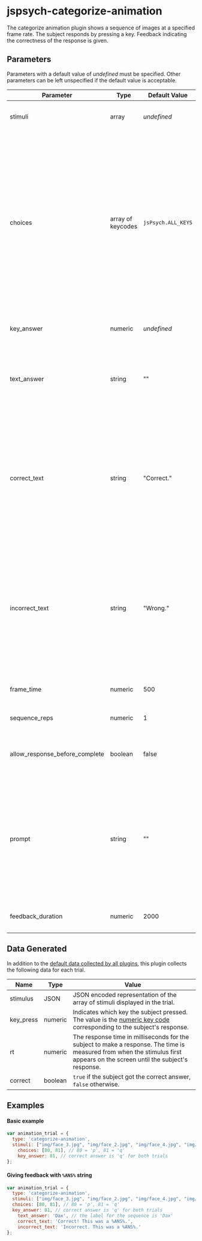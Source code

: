 # jspsych-categorize-animation

The categorize animation plugin shows a sequence of images at a specified frame rate. The subject responds by pressing a key. Feedback indicating the correctness of the response is given.

## Parameters

Parameters with a default value of *undefined* must be specified. Other parameters can be left unspecified if the default value is acceptable.

Parameter | Type | Default Value | Description
----------|------|---------------|------------
stimuli | array | *undefined* | Each element of the array is a path to an image file.
choices | array of keycodes | `jsPsych.ALL_KEYS` | This array contains the keys that the subject is allowed to press in order to respond to the stimulus. Keys can be specified as their [numeric key code](http://www.cambiaresearch.com/articles/15/javascript-char-codes-key-codes) or as characters (e.g., `'a'`, `'q'`). The default value of `jsPsych.ALL_KEYS` means that all keys will be accepted as valid responses. Specifying `jsPsych.NO_KEYS` will mean that no responses are allowed.
key_answer | numeric | *undefined* | A [numeric key code](http://www.cambiaresearch.com/articles/15/javascript-char-codes-key-codes) indicating the correct response.
text_answer | string | "" | A text label that describes the correct answer. Used in conjunction with the `correct_text` and `incorrect_text` parameters.
correct_text | string | "Correct." | String to show when the correct answer is given. Can contain HTML formatting. The special string `%ANS%` can be used within the string. If present, the plugin will put the `text_answer` for the trial in place of the %ANS% string (see example below).
incorrect_text | string | "Wrong." | String to show when the wrong answer is given. Can contain HTML formatting. The special string `%ANS%` can be used within the string. If present, the plugin will put the `text_answer` for the trial in place of the %ANS% string (see example below).
frame_time | numeric | 500 | How long to display each image (in milliseconds).
sequence_reps | numeric | 1 | How many times to show the entire sequence.
allow_response_before_complete | boolean | false | If true, the subject can respond before the animation sequence finishes.
prompt | string | "" | This string can contain HTML markup. Any content here will be displayed below the stimulus. The intention is that it can be used to provide a reminder about the action the subject is supposed to take (e.g., which key to press).
feedback_duration | numeric | 2000 | How long to show the feedback (milliseconds).

## Data Generated

In addition to the [default data collected by all plugins](overview#datacollectedbyplugins), this plugin collects the following data for each trial.

Name | Type | Value
-----|------|------
stimulus | JSON | JSON encoded representation of the array of stimuli displayed in the trial.
key_press | numeric | Indicates which key the subject pressed. The value is the [numeric key code](http://www.cambiaresearch.com/articles/15/javascript-char-codes-key-codes) corresponding to the subject's response.
rt | numeric | The response time in milliseconds for the subject to make a response. The time is measured from when the stimulus first appears on the screen until the subject's response.
correct | boolean | `true` if the subject got the correct answer, `false` otherwise.

## Examples

#### Basic example

```javascript
var animation_trial = {
  type: 'categorize-animation',
  stimuli: ["img/face_3.jpg", "img/face_2.jpg", "img/face_4.jpg", "img/face_1.jpg"],
	choices: [80, 81], // 80 = 'p', 81 = 'q'
	key_answer: 81, // correct answer is 'q' for both trials
};
```

#### Giving feedback with `%ANS%` string

```javascript
var animation_trial = {
  type: 'categorize-animation',
  stimuli: ["img/face_3.jpg", "img/face_2.jpg", "img/face_4.jpg", "img/face_1.jpg"],
  choices: [80, 81], // 80 = 'p', 81 = 'q'
  key_answer: 81, // correct answer is 'q' for both trials
	text_answer: 'Dax', // the label for the sequence is 'Dax'
	correct_text: 'Correct! This was a %ANS%.',
	incorrect_text: 'Incorrect. This was a %ANS%.'
};
```
